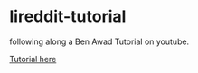# lireddit-tutorial
following along a Ben Awad Tutorial on youtube.

[Tutorial here](https://www.youtube.com/watch?v=I6ypD7qv3Z8&t=15155s)
